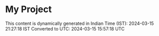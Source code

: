 # My Project

This content is dynamically generated in Indian Time (IST): 2024-03-15 21:27:18 IST
Converted to UTC: 2024-03-15 15:57:18 UTC
